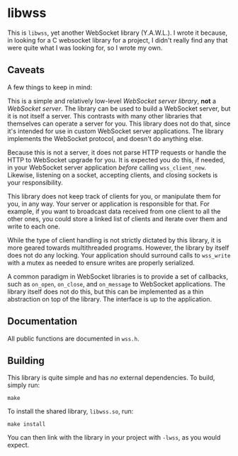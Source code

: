 # libwss

This is `libwss`, yet another WebSocket library (Y.A.W.L.). I wrote it because, in looking for a C websocket library for a project, I didn't really find any that were quite what I was looking for, so I wrote my own.

## Caveats

A few things to keep in mind:

This is a simple and relatively low-level *WebSocket server library*, **not** a *WebSocket server*. The library can be used to build a WebSocket server, but it is not itself a server. This contrasts with many other libraries that themselves can operate a server for you. This library does not do that, since it's intended for use in custom WebSocket server applications. The library implements the WebSocket protocol, and doesn't do anything else.

Because this is not a server, it does not parse HTTP requests or handle the HTTP to WebSocket upgrade for you. It is expected you do this, if needed, in your WebSocket server application *before* calling `wss_client_new`. Likewise, listening on a socket, accepting clients, and closing sockets is your responsibility.

This library does not keep track of clients for you, or manipulate them for you, in any way. Your server or application is responsible for that. For example, if you want to broadcast data received from one client to all the other ones, you could store a linked list of clients and iterate over them and write to each one.

While the type of client handling is not strictly dictated by this library, it is more geared towards multithreaded programs. However, the library by itself does not do any locking. Your application should surround calls to `wss_write` with a mutex as needed to ensure writes are properly serialized.

A common paradigm in WebSocket libraries is to provide a set of callbacks, such as `on_open`, `on_close`, and `on_message` to WebSocket applications. The library itself does not do this, but this can be implemented as a thin abstraction on top of the library. The interface is up to the application.

## Documentation

All public functions are documented in `wss.h`.

## Building

This library is quite simple and has *no* external dependencies. To build, simply run:

`make`

To install the shared library, `libwss.so`, run:

`make install`

You can then link with the library in your project with `-lwss`, as you would expect.
